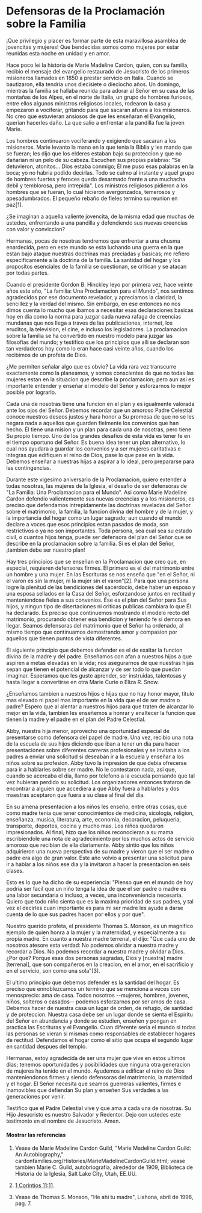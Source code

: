 # Defensoras de la Proclamación sobre la Familia

¡Que privilegio y placer es formar parte de esta maravillosa asamblea de
jovencitas y mujeres! Que bendecidas somos como mujeres por estar reunidas
esta noche en unidad y en amor.

Hace poco lei la historia de Marie Madeline Cardon, quien, con su familia,
recibio el mensaje del evangelio restaurado de Jesucristo de los primeros
misioneros llamados en 1850 a prestar servicio en Italia. Cuando se
bautizaron, ella tendria unos diecisiete o dieciocho años. Un domingo,
mientras la familia se hallaba reunida para adorar al Señor en su casa de las
montañas de los Alpes, en el norte de Italia, un grupo de hombres furiosos,
entre ellos algunos ministros religiosos locales, rodearon la casa y empezaron
a vociferar, gritando para que sacaran afuera a los misioneros. No creo que
estuvieran ansiosos de que les enseñaran el Evangelio, querian hacerles daño.
La que salio a enfrentar a la pandilla fue la joven Marie.

Los hombres continuaron vociferando y exigiendo que sacaran a los misioneros.
Marie levanto la mano en la que tenia la Biblia y les mando que se fueran; les
dijo que los elderes estaban bajo su proteccion y que no dañarian ni un pelo
de su cabeza. Escuchen sus propias palabras: "Se detuvieron, atonitos... Dios
estaba conmigo; Él me puso esas palabras en la boca; yo no habria podido
decirlas. Todo se calmo al instante y aquel grupo de hombres fuertes y feroces
quedo desarmado frente a una muchacha debil y temblorosa, pero intrepida". Los
ministros religiosos pidieron a los hombres que se fueran, lo cual hicieron
avergonzados, temerosos y apesadumbrados. El pequeño rebaño de fieles termino
su reunion en paz[1].

¿Se imaginan a aquella valiente jovencita, de la misma edad que muchas de
ustedes, enfrentando a una pandilla y defendiendo sus nuevas creencias con
valor y conviccion?

Hermanas, pocas de nosotras tendremos que enfrentar a una chusma enardecida,
pero en este mundo se esta luchando una guerra en la que estan bajo ataque
nuestras doctrinas mas preciadas y basicas; me refiero especificamente a la
doctrina de la familia. La santidad del hogar y los propositos esenciales de
la familia se cuestionan, se critican y se atacan por todas partes.

Cuando el presidente Gordon B. Hinckley leyo por primera vez, hace veinte años
este año, "La familia: Una Proclamacion para el Mundo", nos sentimos
agradecidos por ese documento revelador, y apreciamos la claridad, la
sencillez y la verdad del mismo. Sin embargo, en ese entonces no nos dimos
cuenta lo mucho que ibamos a necesitar esas declaraciones basicas hoy en dia
como la norma para juzgar cada nueva rafaga de creencias mundanas que nos
llega a traves de las publicaciones, internet, los eruditos, la television, el
cine, e incluso los legisladores. La proclamacion sobre la familia se ha
convertido en nuestro modelo para juzgar las filosofias del mundo; y testifico
que los principios que alli se declaran son tan verdaderos hoy como lo eran
hace casi veinte años, cuando los recibimos de un profeta de Dios.

¿Me permiten señalar algo que es obvio? La vida rara vez transcurre
exactamente como la planeamos, y somos conscientes de que no todas las mujeres
estan en la situacion que describe la proclamacion; pero aun asi es importante
entender y enseñar el modelo del Señor y esforzarnos lo mejor posible por
lograrlo.

Cada una de nosotras tiene una funcion en el plan y es igualmente valorada
ante los ojos del Señor. Debemos recordar que un amoroso Padre Celestial
conoce nuestros deseos justos y hara honor a Su promesa de que no se les
negara nada a aquellos que guarden fielmente los convenios que han hecho. Él
tiene una mision y un plan para cada una de nosotras, pero tiene Su propio
tiempo. Uno de los grandes desafios de esta vida es tener fe en el tiempo
oportuno del Señor. Es buena idea tener un plan alternativo, lo cual nos
ayudara a guardar los convenios y a ser mujeres caritativas e integras que
edifiquen el reino de Dios, pase lo que pase en la vida. Debemos enseñar a
nuestras hijas a aspirar a lo ideal, pero prepararse para las contingencias.

Durante este vigesimo aniversario de la Proclamacion, quiero extender a todas
nosotras, las mujeres de la Iglesia, el desafio de ser defensoras de "La
Familia: Una Proclamacion para el Mundo". Asi como Marie Madeline Cardon
defendio valientemente sus nuevas creencias y a los misioneros, es preciso que
defendamos intrepidamente las doctrinas reveladas del Señor sobre el
matrimonio, la familia, la funcion divina del hombre y de la mujer, y la
importancia del hogar como un lugar sagrado; aun cuando el mundo declare a
voces que esos principios estan pasados de moda, son restrictivos o ya no son
importantes. Toda persona, sea cual sea su estado civil, o cuantos hijos
tenga, puede ser defensora del plan del Señor que se describe en la
proclamacion sobre la familia. Si es el plan del Señor, ¡tambien debe ser
nuestro plan!

Hay tres principios que se enseñan en la Proclamacion que creo que, en
especial, requieren defensores firmes. El primero es el del matrimonio entre
un hombre y una mujer. En las Escrituras se nos enseña que "en el Señor, ni el
varon es sin la mujer, ni la mujer sin el varon"[2]. Para que una persona
logre la plenitud de las bendiciones del sacerdocio, debe haber un esposo y
una esposa sellados en la Casa del Señor, esforzandose juntos en rectitud y
manteniendose fieles a sus convenios. Ése es el plan del Señor para Sus hijos,
y ningun tipo de disertaciones ni criticas publicas cambiara lo que Él ha
declarado. Es preciso que continuemos mostrando el modelo recto del
matrimonio, procurando obtener esa bendicion y teniendo fe si demora en
llegar. Seamos defensoras del matrimonio que el Señor ha ordenado, al mismo
tiempo que continuamos demostrando amor y compasion por aquellos que tienen
puntos de vista diferentes.

El siguiente principio que debemos defender es el de exaltar la funcion divina
de la madre y del padre. Enseñamos con afan a nuestros hijos a que aspiren a
metas elevadas en la vida; nos asegurarnos de que nuestras hijas sepan que
tienen el potencial de alcanzar y de ser todo lo que puedan imaginar.
Esperamos que les guste aprender, ser instruidas, talentosas y hasta llegar a
convertirse en otra Marie Curie o Eliza R. Snow.

¿Enseñamos tambien a nuestros hijos e hijas que no hay honor mayor, titulo mas
elevado ni papel mas importante en la vida que el de ser madre o padre? Espero
que al alentar a nuestros hijos para que traten de alcanzar lo mejor en la
vida, tambien les enseñemos a honrar y enaltecer la funcion que tienen la
madre y el padre en el plan del Padre Celestial.

Abby, nuestra hija menor, aprovecho una oportunidad especial de presentarse
como defensora del papel de madre. Una vez, recibio una nota de la escuela de
sus hijos diciendo que iban a tener un dia para hacer presentaciones sobre
diferentes carreras profesionales y se invitaba a los padres a enviar una
solicitud si deseaban ir a la escuela y enseñar a los niños sobre su
profesion. Abby tuvo la impresion de que debia ofrecerse para ir a hablarles
sobre ser madre. No le contestaron nada, asi que, cuando se acercaba el dia,
llamo por telefono a la escuela pensando que tal vez hubieran perdido su
solicitud. Los organizadores entonces trataron de encontrar a alguien que
accediera a que Abby fuera a hablarles y dos maestras aceptaron que fuera a su
clase al final del dia.

En su amena presentacion a los niños les enseño, entre otras cosas, que como
madre tenia que tener conocimientos de medicina, sicologia, religion,
enseñanza, musica, literatura, arte, economia, decoracion, peluqueria,
transporte, deportes, cocina y mucho mas. Los niños quedaron impresionados. Al
final, hizo que los niños reconocieran a su mama escribiendole una nota de
agradecimiento por los muchos actos de servicio amoroso que recibian de ella
diariamente. Abby sintio que los niños adquirieron una nueva perspectiva de su
madre y vieron que el ser madre o padre era algo de gran valor. Este año
volvio a presentar una solicitud para ir a hablar a los niños ese dia y la
invitaron a hacer la presentacion en seis clases.

Esto es lo que ha dicho de su experiencia: "Pienso que en el mundo de hoy
podria ser facil que un niño tenga la idea de que el ser padre o madre es una
labor secundaria o incluso, a veces, una inconveniencia necesaria. Quiero que
todo niño sienta que es la maxima prioridad de sus padres, y tal vez el
decirles cuan importante es para mi ser madre les ayude a darse cuenta de lo
que sus padres hacen por ellos y por que".

Nuestro querido profeta, el presidente Thomas S. Monson, es un magnifico
ejemplo de quien honra a la mujer y la maternidad, y especialmente a su propia
madre. En cuanto a nuestra madre terrenal, el dijo: "Que cada uno de nosotros
atesore esta verdad: No podemos olvidar a nuestra madre y recordar a Dios. No
podemos recordar a nuestra madre y olvidar a Dios. ¿Por que? Porque esas dos
personas sagradas, Dios y [nuestra] madre [terrenal], que son compañeros en la
creacion, en el amor, en el sacrificio y en el servicio, son como una
sola"[3].

El ultimo principio que debemos defender es la santidad del hogar. Es preciso
que ennoblezcamos un termino que se menciona a veces con menosprecio: ama de
casa. Todos nosotros --mujeres, hombres, jovenes, niños, solteros o casados--
podemos esforzarnos por ser amos de casa. Debemos hacer de nuestra casa un
lugar de orden, de refugio, de santidad y de proteccion. Nuestra casa debe ser
un lugar donde se sienta el Espiritu del Señor en abundancia y donde se
estudien, enseñen y pongan en practica las Escrituras y el Evangelio. Cuan
diferente seria el mundo si todas las personas se vieran si mismas como
responsables de establecer hogares de rectitud. Defendamos el hogar como el
sitio que ocupa el segundo lugar en santidad despues del templo.

Hermanas, estoy agradecida de ser una mujer que vive en estos ultimos dias;
tenemos oportunidades y posibilidades que ninguna otra generacion de mujeres
ha tenido en el mundo. Ayudemos a edificar el reino de Dios manteniendonos
firmes y siendo defensoras del matrimonio, la maternidad y el hogar. El Señor
necesita que seamos guerreras valientes, firmes e inamovibles que defiendan Su
plan y enseñen Sus verdades a las generaciones por venir.

Testifico que el Padre Celestial vive y que ama a cada una de nosotras. Su
Hijo Jesucristo es nuestro Salvador y Redentor. Dejo con ustedes este
testimonio en el nombre de Jesucristo. Amen.

#### Mostrar las referencias

  1.  Vease de Marie Madeline Cardon Guild, "Marie Madeline Cardon Guild: An Autobiography," cardonfamilies.org/Histories/MarieMadelineCardonGuild.html; vease tambien Marie C. Guild, autobriografia, alrededor de 1909, Biblioteca de Historia de la Iglesia, Salt Lake City, Utah, EE.UU.

  2.  [1 Corintios 11:11](https://www.lds.org/scriptures/nt/1-cor/11.11?lang=spa#10).

  3.  Vease de Thomas S. Monson, "He ahi tu madre", Liahona, abril de 1998, pag. 7.

